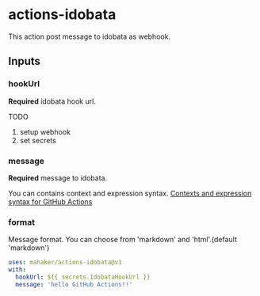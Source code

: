 # actions-idobata

This action post message to idobata as webhook.

## Inputs

### hookUrl

**Required** idobata hook url.

TODO
1. setup webhook
1. set secrets

### message

**Required** message to idobata.

You can contains context and expression syntax.
[Contexts and expression syntax for GitHub Actions](https://help.github.com/en/actions/automating-your-workflow-with-github-actions/contexts-and-expression-syntax-for-github-actions)


### format

Message format.
You can choose from 'markdown' and 'html'.(default 'markdown')

```yml
uses: mahaker/actions-idobata@v1
with:
  hookUrl: ${{ secrets.IdobataHookUrl }}
  message: 'hello GitHub Actions!!'
```
